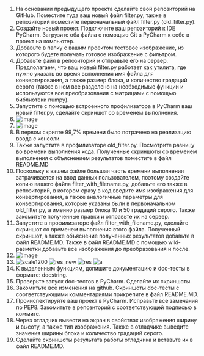 1. На основании предыдущего проекта сделайте свой репозиторий на GitHub. Поместите туда ваш новый файл filter.py, также в репозиторий поместите первоначальный файл filter.py (old_filter.py).
2. Создайте новый проект. Подключите ваш репозиторий к IDE PyCharm. Загрузите оба файла с помощью Git в PyCharm к себе в проект на компьютер.
3. Добавьте в папку с вашим проектом тестовое изображение, из которого будете получать готовое изображение с фильтром.
4. Добавьте файл в репозиторий и отправьте его на сервер.
Предполагаем, что ваш новый filter.py работает как утилита, где нужно указать во время выполнения имя файла для конвертирования, а также размер блока, и количество градаций серого (также в нем все разделено на необходимые функции и используются все преобразования с матрицами с помощью библиотеки numpy).
5. Запустите с помощью встроенного профилизатора в PyCharm ваш новый filter.py, сделайте скриншот со временем выполнения.
6. ![image](https://user-images.githubusercontent.com/90499063/143220026-caefb689-df2a-46e4-8eee-6858f3f9f48c.png)
7. ![image](https://user-images.githubusercontent.com/90499063/143220436-1db1f556-ad74-44de-9885-f8bedba83581.png)
8. В первом скрипте 99,7% времени было потрачено на реализацию ввода с консоли.
9. Также запустите в профилизаторе old_filter.py. Посмотрите разницу во времени выполнения кода. Полученные скриншоты со временем выполнения с объяснением результатов поместите в файл README.MD
10. Поскольку в вашем файле большая часть времени выполнения затрачивается на ввод данных пользователем, поэтому создайте копию вашего файла filter_with_filename.py, добавьте его также в репозиторий, в котором сразу в код введите имя изображения для конвертирования, а также аналогичные параметры для конвертирования, которые указаны были в первоначальном old_filter.py, а именно размер блока 10 и 50 градаций серого. Также закомитьте полученные правки и отправьте их на сервер.
11. Запустите в профилизаторе файл filter_with_filename.py, сделайте скриншот со временем выполнения этого файла. Полученный скриншот, а также объяснение полученных результатов добавьте в файл README.MD. Также в файл README.MD с помощью wiki-разметки добавьте все изображения до преобразования и после.
12.  ![image](https://user-images.githubusercontent.com/90499063/143221281-12f2001e-f54b-45a7-95e6-b3bbfa3c0db2.png)
13. ![scale1200](https://user-images.githubusercontent.com/90499063/143221902-87745545-bef8-4600-9ecc-b1f8b39f8a43.jpg)
![res_new](https://user-images.githubusercontent.com/90499063/143221930-6acd247f-c1b9-45a9-9c69-321ca090c77c.jpg)
![res](https://user-images.githubusercontent.com/90499063/143221977-643653b3-4cee-428f-8f6b-c304727a9e14.jpg)
![a](https://user-images.githubusercontent.com/90499063/143222023-2be1d3c2-6bbe-4419-a6ca-e891e0552d77.jpg)
14. К выделенным функциям, допишите документацию и doc-тесты в формате: docstring.
15. Проверьте запуск doc-тестов в PyCharm. Сделайте их скриншоты.
16. Закомитьте все изменения на github. Скриншоты doc-тесты с соответствующими комментариями прикрепите в файл README.MD.
17. Проинспектируйте ваш проект в PyCharm. Исправьте все замечания по PEP8. Закомитьте в репозиторий с соответствующей подписью в коммите.
18. Через отладчик вывести на экран в свойствах изображения ширину и высоту, а также тип изображения. Также в отладчике выведите значения ширины блока и количество градаций серого.
19. Сделайте скриншоты результата работы отладчика и вставьте их в файл README.MD. 
